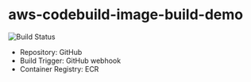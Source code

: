 # aws-codebuild-image-build-demo

![Build Status](https://codebuild.ap-northeast-1.amazonaws.com/badges?uuid=eyJlbmNyeXB0ZWREYXRhIjoiU0FIcXlOdHV5WHFxNkQ3cWlZZEZnNWw2WVQyUThmbGo4RFJxV3p4b2VydFA2alZNdm02RXpIdG9lZTBzclEzL0FXVlY1TmRZSktncG1FZWNhN0JnaVhzPSIsIml2UGFyYW1ldGVyU3BlYyI6IlRLMldlUTh4cXBuWm51ZFAiLCJtYXRlcmlhbFNldFNlcmlhbCI6MX0%3D&branch=main)

* Repository: GitHub
* Build Trigger: GitHub webhook
* Container Registry: ECR

